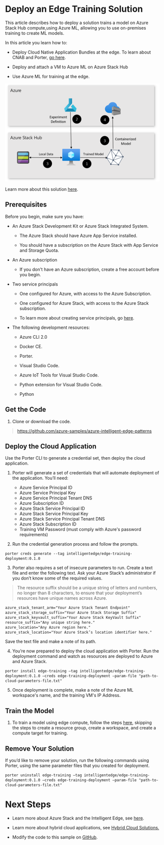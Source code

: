 # Deploy an Edge Training Solution
This article describes how to deploy a solution trains a model on Azure Stack Hub compute,using Azure ML, allowing you to use on-premises training to create ML models.

In this article you learn how to:

  - Deploy Cloud Native Application Bundles at the edge. To learn about
    CNAB and Porter, [go here](https://porter.sh/).

  - Deploy and attach a VM to Azure ML on Azure Stack Hub

  - Use Azure ML for training at the edge.

![](./edgetraining-media/image1.png)

Learn more about this solution
[here](https://docs.microsoft.com/en-us/azure-stack/user/hybrid-solution-retail-footfall-detection?view=azs-1908).

## Prerequisites

Before you begin, make sure you have:

  - An Azure Stack Development Kit or Azure Stack Integrated System.
    
      - The Azure Stack should have Azure App Service installed.
    
      - You should have a subscription on the Azure Stack with App
        Service and Storage Quota.

  - An Azure subscription
    
      - If you don't have an Azure subscription, create a free account
        before you begin.

  - Two service principals
    
      - One configured for Azure, with access to the Azure Subscription.
    
      - One configured for Azure Stack, with access to the Azure Stack
        subscription.
    
      - To learn more about creating service principals, go
        [here](https://docs.microsoft.com/en-us/cli/azure/create-an-azure-service-principal-azure-cli?view=azure-cli-latest#create-a-service-principal).

  - The following development resources:
    
      - Azure CLI 2.0
    
      - Docker CE.
    
      - Porter.
    
      - Visual Studio Code.
    
      - Azure IoT Tools for Visual Studio Code.
    
      - Python extension for Visual Studio Code.
    
      - Python

## Get the Code

1.  Clone or download the code.

> <https://github.com/azure-samples/azure-intelligent-edge-patterns>

## Deploy the Cloud Application

Use the Porter CLI to generate a credential set, then deploy the cloud
application.

1.  Porter will generate a set of credentials that will automate
    deployment of the application. You’ll need:
    
    - Azure Service Principal ID
    - Azure Service Principal Key
    - Azure Service Principal Tenant DNS
    - Azure Subscription ID
    - Azure Stack Service Principal ID
    - Azure Stack Service Principal Key
    - Azure Stack Service Principal Tenant DNS
    - Azure Stack Subscription ID
    - Training VM Password (must comply with Azure's password requirements)

2.  Run the credential generation process and follow the prompts.

```
porter creds generate --tag intelligentedge/edge-training-deployment:0.1.0
```
3.  Porter also requires a set of insecure parameters to run. Create a
    text file and enter the following text. Ask your Azure Stack’s
    administrator if you don’t know some of the required values.

> The resource suffix should be a unique string of letters and numbers,
> no longer than 8 characters, to ensure that your deployment’s
> resources have unique names across Azure.

```
azure_stack_tenant_arm="Your Azure Stack Tenant Endpoint"
azure_stack_storage_suffix="Your Azure Stack Storage Suffix"
azure_stack_keyvault_suffix="Your Azure Stack KeyVault Suffix"
resource_suffix="Any unique string here."
azure_location="Any Azure region here."
azure_stack_location="Your Azure Stack’s location identifier here."
```
Save the text file and make a note of its path.

4.  You’re now prepared to deploy the cloud application with Porter. Run
    the deployment command and watch as resources are deployed to Azure
    and Azure Stack.
```
porter install edge-training –tag intelligentedge/edge-training-deployment:0.1.0 –creds edge-training-deployment –param-file "path-to-cloud-parameters-file.txt"
```
5.  Once deployment is complete, make a note of the Azure ML workspace's name, and the training VM's IP Address.

## Train the Model

1. To train a model using edge compute, follow the steps [here](https://docs.microsoft.com/en-us/azure/machine-learning/service/tutorial-train-deploy-model-cli), skipping the steps to create a resource group, create a workspace, and create a compute target for training.


## Remove Your Solution

If you’d like to remove your solution, run the following commands using
Porter, using the same parameter files that you created for deployment.

```
porter uninstall edge-training –tag intelligentedge/edge-training-deployment:0.1.0 –creds edge-training-deployment –param-file "path-to-cloud-parameters-file.txt"

```

# Next Steps

  - Learn more about Azure Stack and the Intelligent Edge, see [here](https://aka.ms/hybridpatterns).

  - Learn more about hybrid cloud applications, see [Hybrid Cloud
    Solutions.](https://aka.ms/hybridpatterns)

  - Modify the code to this sample on
    [GitHub](https://github.com/Azure-Samples/azure-intelligent-edge-patterns).
